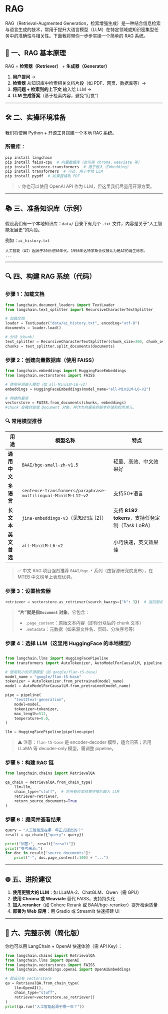 # RAG
RAG（Retrieval-Augmented Generation，检索增强生成）是一种结合信息检索与语言生成的技术，常用于提升大语言模型（LLM）在特定领域或知识密集型任务中的准确性与相关性。下面我将带你一步步实操一个简单的 RAG 系统。
## 🧰 一、RAG 基本原理

RAG = **检索器（Retriever）** + **生成器（Generator）**

1. **用户提问** →
2. **检索器** 从知识库中检索相关文档片段（如 PDF、网页、数据库等）→
3. **将问题 + 检索到的上下文** 输入给 LLM →
4. **LLM 生成答案**（基于检索内容，避免“幻觉”）

---

## 🛠️ 二、实操环境准备

我们将使用 Python + 开源工具搭建一个本地 RAG 系统。

### 所需库：

```bash
pip install langchain
pip install faiss-cpu  # 向量数据库（也可用 chroma、weaviate 等）
pip install sentence-transformers  # 用于嵌入（Embedding）
pip install transformers  # 可选，用于本地 LLM
pip install pypdf  # 如果要读取 PDF
```
> 💡 你也可以使用 OpenAI API 作为 LLM，但这里我们尽量用开源方案。

---

## 📚 三、准备知识库（示例）

假设我们有一个本地知识库：`data/` 目录下有几个 `.txt` 文件，内容是关于“人工智能发展史”的片段。

例如：`ai_history.txt`
```
人工智能（AI）起源于20世纪50年代。1956年达特茅斯会议被认为是AI的诞生标志。
...
```

---

## 🔍 四、构建 RAG 系统（代码）

### 步骤 1：加载文档
```python
from langchain.document_loaders import TextLoader
from langchain.text_splitter import RecursiveCharacterTextSplitter

# 加载文档
loader = TextLoader("data/ai_history.txt", encoding="utf-8")
documents = loader.load()

# 分块（chunk）
text_splitter = RecursiveCharacterTextSplitter(chunk_size=300, chunk_overlap=50)
chunks = text_splitter.split_documents(documents)
```

### 步骤 2：创建向量数据库（使用 FAISS）
```python
from langchain.embeddings import HuggingFaceEmbeddings
from langchain.vectorstores import FAISS

# 使用开源嵌入模型（如 all-MiniLM-L6-v2）
embeddings = HuggingFaceEmbeddings(model_name="all-MiniLM-L6-v2")

# 构建向量库
vectorstore = FAISS.from_documents(chunks, embeddings)
#chunk 会被封装成 Document 对象，并作为向量库的基本存储和检索单元。
```
### 🔍 常用模型推荐

| 用途       | 模型名称                                                          | 特点                                   |
| -------- | ------------------------------------------------------------- | ------------------------------------ |
| **通用中文** | `BAAI/bge-small-zh-v1.5`                                      | 轻量、高效、中文效果好                          |
| **多语言**  | `sentence-transformers/paraphrase-multilingual-MiniLM-L12-v2` | 支持50+语言                              |
| **长文本**  | `jina-embeddings-v3`（见知识库 [2]）                                | 支持 **8192 tokens**，支持任务定制（Task LoRA） |
| **英文首选** | `all-MiniLM-L6-v2`                                            | 小巧快速，英文效果佳                           |

> ✅ 中文 RAG 项目强烈推荐 `BAAI/bge-*` 系列（由智源研究院发布），在 MTEB 中文榜单上表现优异。

### 步骤 3：设置检索器
```python
retriever = vectorstore.as_retriever(search_kwargs={"k": 3})  # 返回最相关的3个片
```
> **“片”就是指`Document` 对象**，它包含：
> 
>   - `.page_content`：原始文本内容（即你分块后的 chunk 文本）
>   - `.metadata`：元数据（如来源文件名、页码、分块序号等）
### 步骤 4：选择 LLM（这里用 HuggingFace 的本地模型）
```python

from langchain.llms import HuggingFacePipeline
from transformers import AutoTokenizer, AutoModelForCausalLM, pipeline

# 使用较小的开源模型（如 google/flan-t5-base）
model_name = "google/flan-t5-base"
tokenizer = AutoTokenizer.from_pretrained(model_name)
model = AutoModelForCausalLM.from_pretrained(model_name)

pipe = pipeline(
    "text2text-generation",
    model=model,
    tokenizer=tokenizer,
    max_length=512,
    temperature=0.0,
)

llm = HuggingFacePipeline(pipeline=pipe)
```
> ⚠️ 注意：`flan-t5-base` 是 encoder-decoder 模型，适合问答；若用 LLaMA 等 decoder-only 模型，需调整 pipeline。

### 步骤 5：构建 RAG 链
```python
from langchain.chains import RetrievalQA

qa_chain = RetrievalQA.from_chain_type(
    llm=llm,
    chain_type="stuff",  # 将所有检索结果拼接后输入 LLM
    retriever=retriever,
    return_source_documents=True
)
```

### 步骤 6：提问并查看结果
```python
query = "人工智能是在哪一年正式提出的？"
result = qa_chain({"query": query})

print("回答:", result["result"])
print("参考来源:")
for doc in result["source_documents"]:
    print("-", doc.page_content[:100] + "...")
```

---

## 🌐 五、进阶建议

1. **使用更强大的 LLM**：如 LLaMA-2、ChatGLM、Qwen（需 GPU）
2. **使用 Chroma 或 Weaviate** 替代 FAISS，支持持久化
3. **加入 reranker**（如 Cohere Rerank 或 BAAI/bge-reranker）提升检索质量
4. **部署为 Web 应用**：用 Gradio 或 Streamlit 快速搭建 UI

---

## 🧪 六、完整示例（简化版）

你也可以用 LangChain + OpenAI 快速体验（需 API Key）：

```python
from langchain.chains import RetrievalQA
from langchain.llms import OpenAI
from langchain.vectorstores import FAISS
from langchain.embeddings.openai import OpenAIEmbeddings

# 假设已有 vectorstore
qa = RetrievalQA.from_chain_type(
    llm=OpenAI(),
    chain_type="stuff",
    retriever=vectorstore.as_retriever()
)
print(qa.run("人工智能起源于哪一年？"))
```